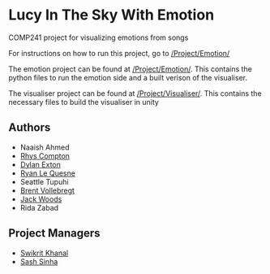 # Lucy In The Sky With Emotion
COMP241 project for visualizing emotions from songs

For instructions on how to run this project, go to [/Project/Emotion/](https://github.com/shash678/COMP241Project/tree/master/Project/Emotion)

The emotion project can be found at [/Project/Emotion/](https://github.com/shash678/COMP241Project/tree/master/Project/Emotion). This contains the python files to run the emotion side and a built verison of the visualiser.

The visualiser project can be found at [/Project/Visualiser/](https://github.com/shash678/COMP241Project/tree/master/Project/Visualiser). This contains the necessary files to build the visualiser in unity

## Authors
* Naaish Ahmed
* [Rhys Compton](https://github.com/basedrhys)
* [Dylan Exton](https://github.com/DylanExton)
* [Ryan Le Quesne](https://github.com/ryancomp241)
* Seattle Tupuhi
* [Brent Vollebregt](https://github.com/brentvollebregt)
* [Jack Woods](https://github.com/Woodsy1FD)
* Rida Zabad

## Project Managers
* [Swikrit Khanal](https://github.com/swikrit)
* [Sash Sinha](https://github.com/shash678)
